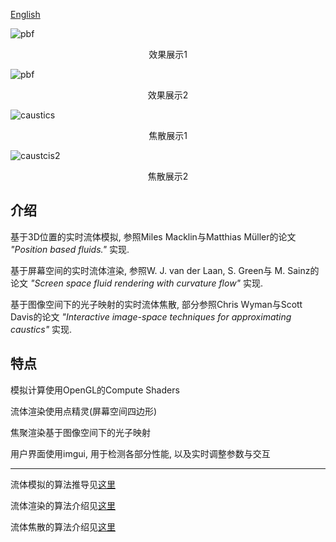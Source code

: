 [English](README.md)

![pbf](pbf_1_r.gif)
<p align="center">效果展示1</p>

![pbf](pbf_2_r.gif)
<p align="center">效果展示2</p>

![caustics](caustics.gif)
<p align="center">焦散展示1</p>

![caustcis2](caustics2.gif)
<p align="center">焦散展示2</p>

## 介绍
基于3D位置的实时流体模拟, 参照Miles Macklin与Matthias Müller的论文 *"Position based fluids."* 实现.

基于屏幕空间的实时流体渲染, 参照W. J. van der Laan, S. Green与 M. Sainz的论文 *"Screen space fluid rendering with curvature flow"* 实现.

基于图像空间下的光子映射的实时流体焦散, 部分参照Chris Wyman与Scott Davis的论文 *"Interactive image-space techniques for approximating caustics"* 实现.

## 特点
模拟计算使用OpenGL的Compute Shaders

流体渲染使用点精灵(屏幕空间四边形)

焦聚渲染基于图像空间下的光子映射

用户界面使用imgui, 用于检测各部分性能, 以及实时调整参数与交互

---- 

流体模拟的算法推导见[这里](https://zhuanlan.zhihu.com/p/31850164166)

流体渲染的算法介绍见[这里](https://zhuanlan.zhihu.com/p/1896667370149352055)

流体焦散的算法介绍见[这里](https://zhuanlan.zhihu.com/p/1916917420641199169)